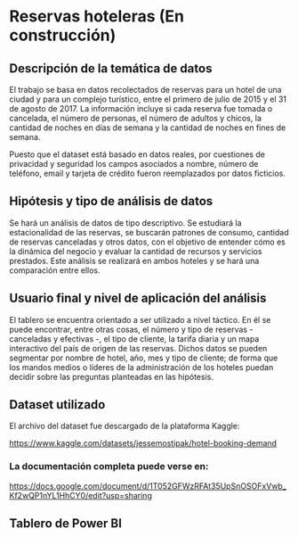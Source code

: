 # Reservas hoteleras (En construcción)


## Descripción de la temática de datos

El trabajo se basa en datos recolectados de reservas para un hotel de una ciudad y para un complejo turístico, entre el primero de julio de 2015 y el 31 de agosto de 2017. La información incluye si cada reserva fue tomada o cancelada, el número de personas, el número de adultos y chicos, la cantidad de noches en días de semana y la cantidad de noches en fines de semana.

Puesto que el dataset está basado en datos reales, por cuestiones de privacidad y seguridad los campos asociados a nombre, número de teléfono, email y tarjeta de crédito fueron reemplazados por datos ficticios.

## Hipótesis y tipo de análisis de datos

Se hará un análisis de datos de tipo descriptivo. Se estudiará la estacionalidad de las reservas, se buscarán patrones de consumo, cantidad de reservas canceladas y otros datos, con el objetivo de entender cómo es la dinámica del negocio y evaluar la cantidad de recursos y servicios prestados. Este análisis se realizará en ambos hoteles y se hará una comparación entre ellos.

## Usuario final y nivel de aplicación del análisis

El tablero se encuentra orientado a ser utilizado a nivel táctico. En él se puede encontrar, entre otras cosas, el número y tipo de reservas - canceladas y efectivas -, el tipo de cliente, la tarifa diaria y un mapa interactivo del país de origen de las reservas. Dichos datos se pueden segmentar por nombre de hotel, año, mes y tipo de cliente; de forma que los mandos medios o líderes de la administración de los hoteles puedan decidir sobre las preguntas planteadas en las hipótesis.

## Dataset utilizado

El archivo del dataset fue descargado de la plataforma Kaggle:

https://www.kaggle.com/datasets/jessemostipak/hotel-booking-demand

### La documentación completa puede verse en:

https://docs.google.com/document/d/1T052GFWzRFAt35UpSnOSOFxVwb_Kf2wQP1nYL1HhCY0/edit?usp=sharing

## Tablero de Power BI

<iframe title="Analisis de reservas hoteleras" width="0" height="0" src="https://app.powerbi.com/view?r=eyJrIjoiYmJhYjYxYmMtOTA4MS00ZjU5LWFjYTItMWU2YWUzYjIzNDQzIiwidCI6IjFhZDg2Mzc0LTA5YWUtNDBjMS04ZWVmLTY2MmIyMDdhOTNmZiJ9" frameborder="0" allowFullScreen="true"></iframe>

